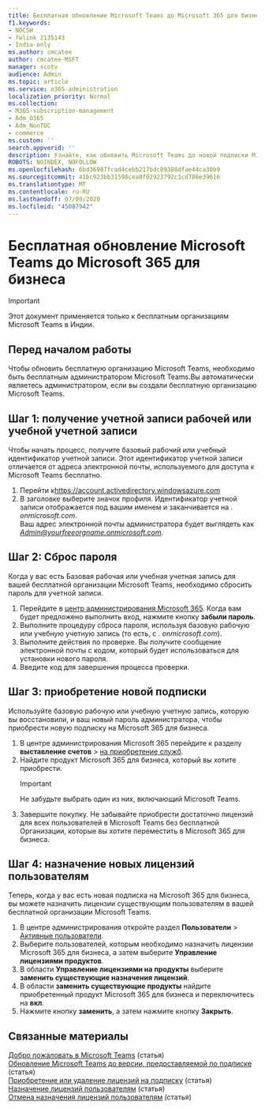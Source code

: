 ```yaml
---
title: Бесплатная обновление Microsoft Teams до Microsoft 365 для бизнеса
f1.keywords:
- NOCSH
- fwlink 2135143
- India-only
ms.author: cmcatee
author: cmcatee-MSFT
manager: scotv
audience: Admin
ms.topic: article
ms.service: o365-administration
localization_priority: Normal
ms.collection:
- M365-subscription-management
- Adm_O365
- Adm_NonTOC
- commerce
ms.custom: ''
search.appverid: ''
description: Узнайте, как обновить Microsoft Teams до новой подписки Microsoft 365 для бизнеса.
ROBOTS: NOINDEX, NOFOLLOW
ms.openlocfilehash: 6bd36987fcad4cebb217bdc89388dfae44ca30b9
ms.sourcegitcommit: 41bc923bb31598cea8f02923792c1cd786e39616
ms.translationtype: MT
ms.contentlocale: ru-RU
ms.lasthandoff: 07/09/2020
ms.locfileid: "45087942"
---
```

# <a name="upgrade-from-microsoft-teams-free-to-microsoft-365-for-business"></a>Бесплатная обновление Microsoft Teams до Microsoft 365 для бизнеса

> [!IMPORTANT]
> Этот документ применяется только к бесплатным организациям Microsoft Teams в Индии.

## <a name="before-you-begin"></a>Перед началом работы

Чтобы обновить бесплатную организацию Microsoft Teams, необходимо быть бесплатным администратором Microsoft Teams.Вы автоматически являетесь администратором, если вы создали бесплатную организацию Microsoft Teams.

## <a name="step-1-get-your-work-or-school-account-id"></a>Шаг 1: получение учетной записи рабочей или учебной учетной записи

Чтобы начать процесс, получите базовый рабочий или учебный идентификатор учетной записи. Этот идентификатор учетной записи отличается от адреса электронной почты, используемого для доступа к Microsoft Teams бесплатно.

1. Перейти к<a href="https://go.microsoft.com/fwlink/p/?linkid=2134797" target="_blank">https://account.activedirectory.windowsazure.com</a>
2. В заголовке выберите значок профиля. Идентификатор учетной записи отображается под вашим именем и заканчивается на *. onmicrosoft.com*. \
    Ваш адрес электронной почты администратора будет выглядеть как *Admin@yourfreeorgname.onmicrosoft.com*.

## <a name="step-2-reset-your-password"></a>Шаг 2: Сброс пароля

Когда у вас есть Базовая рабочая или учебная учетная запись для вашей бесплатной организации Microsoft Teams, необходимо сбросить пароль для учетной записи.

1. Перейдите в <a href="https://go.microsoft.com/fwlink/p/?linkid=2024339" target="_blank">центр администрирования Microsoft 365</a>. Когда вам будет предложено выполнить вход, нажмите кнопку **забыли пароль**.
2. Выполните процедуру сброса пароля, используя базовую рабочую или учебную учетную запись (то есть, с *. onmicrosoft.com*).
3. Выполните действия по проверке. Вы получите сообщение электронной почты с кодом, который будет использоваться для установки нового пароля.
4. Введите код для завершения процесса проверки.

## <a name="step-3-buy-your-new-subscription"></a>Шаг 3: приобретение новой подписки

Используйте базовую рабочую или учебную учетную запись, которую вы восстановили, и ваш новый пароль администратора, чтобы приобрести новую подписку на Microsoft 365 для бизнеса.

1. В центре администрирования Microsoft 365 перейдите к разделу **выставление счетов**  >  <a href="https://go.microsoft.com/fwlink/p/?linkid=868433" target="_blank">на приобретение служб</a>.
2. Найдите продукт Microsoft 365 для бизнеса, который вы хотите приобрести.
    > [!IMPORTANT]
    > Не забудьте выбрать один из них, включающий Microsoft Teams.
3. Завершите покупку. Не забывайте приобрести достаточно лицензий для всех пользователей в Microsoft Teams без бесплатной Организации, которые вы хотите переместить в Microsoft 365 для бизнеса.

## <a name="step-4-assign-new-licenses-to-users"></a>Шаг 4: назначение новых лицензий пользователям

Теперь, когда у вас есть новая подписка на Microsoft 365 для бизнеса, вы можете назначить лицензии существующим пользователям в вашей бесплатной организации Microsoft Teams.

1. В центре администрирования откройте раздел **Пользователи**  >  <a href="https://go.microsoft.com/fwlink/p/?linkid=834822" target="_blank">Активные пользователи</a>.
2. Выберите пользователей, которым необходимо назначить лицензии Microsoft 365 для бизнеса, а затем выберите **Управление лицензиями продуктов**.
3. В области **Управление лицензиями на продукты** выберите **заменить существующие назначения лицензий**.
4. В области **заменить существующие продукты** найдите приобретенный продукт Microsoft 365 для бизнеса и переключитесь на **вкл**.
5. Нажмите кнопку **заменить**, а затем нажмите кнопку **Закрыть**.

## <a name="related-content"></a>Связанные материалы

[Добро пожаловать в Microsoft Teams](https://support.microsoft.com/office/6d79a648-6913-4696-9237-ed13de64ae3c) (статья) \
[Обновление Microsoft Teams до версии, предоставляемой по подписке](https://docs.microsoft.com/microsoftteams/upgrade-freemium) (статья) \
[Приобретение или удаление лицензий на подписку](../licenses/buy-licenses.md) (статья) \
[Назначение лицензий пользователям](../../admin/manage/assign-licenses-to-users.md) (статья) \
[Отмена назначения лицензий пользователям](../../admin/manage/remove-licenses-from-users.md) (статья)